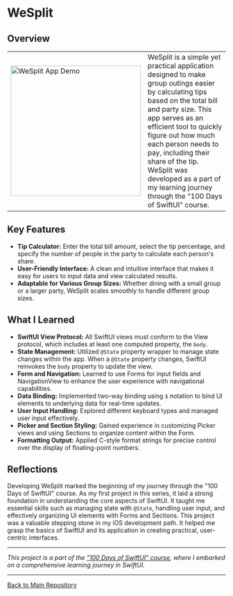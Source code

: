 # WeSplit

## Overview
<table>
  <tr>
    <td>
      <img src="https://github.com/penguin-waddle/WeSplit/assets/123434744/b2184aae-955b-46c3-914e-eee2b6483937" alt="WeSplit App Demo" width="300" />
    </td>
    <td>
      WeSplit is a simple yet practical application designed to make group outings easier by calculating tips based on the total bill and party size. This app serves as an efficient tool to quickly figure out how much each person needs to pay, including their share of the tip. WeSplit was developed as a part of my learning journey through the "100 Days of SwiftUI" course.
    </td>
  </tr>
</table>

## Key Features
- **Tip Calculator:** Enter the total bill amount, select the tip percentage, and specify the number of people in the party to calculate each person's share.
- **User-Friendly Interface:** A clean and intuitive interface that makes it easy for users to input data and view calculated results.
- **Adaptable for Various Group Sizes:** Whether dining with a small group or a larger party, WeSplit scales smoothly to handle different group sizes.

## What I Learned
- **SwiftUI View Protocol:** All SwiftUI views must conform to the View protocol, which includes at least one computed property, the `body`.
- **State Management:** Utilized `@State` property wrapper to manage state changes within the app. When a `@State` property changes, SwiftUI reinvokes the `body` property to update the view.
- **Form and Navigation:** Learned to use Forms for input fields and NavigationView to enhance the user experience with navigational capabilities.
- **Data Binding:** Implemented two-way binding using `$` notation to bind UI elements to underlying data for real-time updates.
- **User Input Handling:** Explored different keyboard types and managed user input effectively.
- **Picker and Section Styling:** Gained experience in customizing Picker views and using Sections to organize content within the Form.
- **Formatting Output:** Applied C-style format strings for precise control over the display of floating-point numbers.

## Reflections
Developing WeSplit marked the beginning of my journey through the "100 Days of SwiftUI" course. As my first project in this series, it laid a strong foundation in understanding the core aspects of SwiftUI. It taught me essential skills such as managing state with `@State`, handling user input, and effectively organizing UI elements with Forms and Sections.
This project was a valuable stepping stone in my iOS development path. It helped me grasp the basics of SwiftUI and its application in creating practical, user-centric interfaces.

---

*This project is a part of the ["100 Days of SwiftUI" course](https://www.hackingwithswift.com/100/swiftui), where I embarked on a comprehensive learning journey in SwiftUI.*

---

[Back to Main Repository](https://github.com/penguin-waddle/100-Days-of-SwiftUI)
